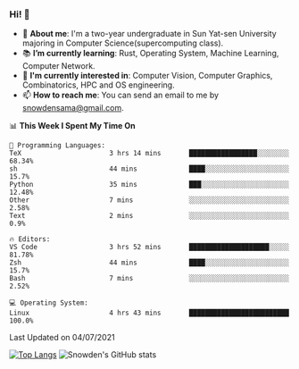 ### Hi! 👋

+ :school: **About me**: I'm a two-year undergraduate in Sun Yat-sen University majoring in Computer Science(supercomputing class).
+ :books: **I’m currently learning**: Rust, Operating System, Machine Learning, Computer Network.
+ :lollipop: **I'm currently interested in**: Computer Vision, Computer Graphics, Combinatorics, HPC and OS engineering.
+ 📫 **How to reach me**: You can send an email to me by snowdensama@gmail.com.

<!--START_SECTION:waka-->
📊 **This Week I Spent My Time On** 

```text
💬 Programming Languages: 
TeX                      3 hrs 14 mins       █████████████████░░░░░░░░   68.34% 
sh                       44 mins             ████░░░░░░░░░░░░░░░░░░░░░   15.7% 
Python                   35 mins             ███░░░░░░░░░░░░░░░░░░░░░░   12.48% 
Other                    7 mins              ░░░░░░░░░░░░░░░░░░░░░░░░░   2.58% 
Text                     2 mins              ░░░░░░░░░░░░░░░░░░░░░░░░░   0.9%

🔥 Editors: 
VS Code                  3 hrs 52 mins       ████████████████████░░░░░   81.78% 
Zsh                      44 mins             ████░░░░░░░░░░░░░░░░░░░░░   15.7% 
Bash                     7 mins              ░░░░░░░░░░░░░░░░░░░░░░░░░   2.52%

💻 Operating System: 
Linux                    4 hrs 43 mins       █████████████████████████   100.0%

```


 Last Updated on 04/07/2021
<!--END_SECTION:waka-->


[![Top Langs](https://github-readme-stats.vercel.app/api/top-langs/?username=lixk28&langs_count=8&layout=compact&hide_border=true)](https://github.com/lixk28/github-readme-stats)
![Snowden's GitHub stats](https://github-readme-stats.vercel.app/api?username=lixk28&show_icons=true&hide_border=true&count_private=true)



<!--
**lixk28/lixk28** is a ✨ _special_ ✨ repository because its `README.md` (this file) appears on your GitHub profile.

Here are some ideas to get you started:

- 🔭 I’m currently working on ...
- 🌱 I’m currently learning ...
- 👯 I’m looking to collaborate on ...
- 🤔 I’m looking for help with ...
- 💬 Ask me about ...
- 📫 How to reach me: ...
- 😄 Pronouns: ...
- ⚡ Fun fact: ...
  -->
